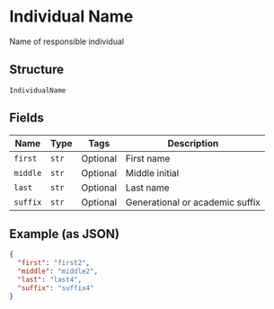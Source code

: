 
# Individual Name

Name of responsible individual

## Structure

`IndividualName`

## Fields

| Name | Type | Tags | Description |
|  --- | --- | --- | --- |
| `first` | `str` | Optional | First name |
| `middle` | `str` | Optional | Middle initial |
| `last` | `str` | Optional | Last name |
| `suffix` | `str` | Optional | Generational or academic suffix |

## Example (as JSON)

```json
{
  "first": "first2",
  "middle": "middle2",
  "last": "last4",
  "suffix": "suffix4"
}
```

